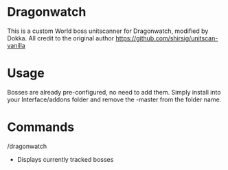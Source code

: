 # Dragonwatch

This is a custom World boss unitscanner for Dragonwatch, modified by Dokka. All credit to the original author https://github.com/shirsig/unitscan-vanilla

# Usage
Bosses are already pre-configured, no need to add them. Simply install into your Interface/addons folder and remove the -master from the folder name.

# Commands
/dragonwatch
- Displays currently tracked bosses
